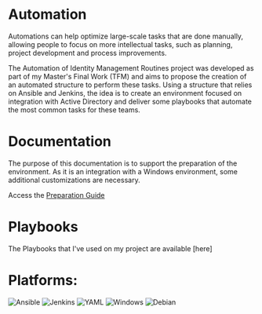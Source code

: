 # Automation

Automations can help optimize large-scale tasks that are done manually, allowing people to focus on more intellectual tasks, such as planning, project development and process improvements.

The Automation of Identity Management Routines project was developed as part of my Master's Final Work (TFM) and aims to propose the creation of an automated structure to perform these tasks.
Using a structure that relies on Ansible and Jenkins, the idea is to create an environment focused on integration with Active Directory and deliver some playbooks that automate the most common tasks for these teams.

# Documentation

The purpose of this documentation is to support the preparation of the environment. As it is an integration with a Windows environment, some additional customizations are necessary.

Access the [Preparation Guide](https://github.com/divinavitorino/security-automation/blob/main/preparation-guide.md)

# Playbooks 

The Playbooks that I've used on my project are available [here]
# Platforms:
![Ansible](https://img.shields.io/badge/ansible-%231A1918.svg?style=for-the-badge&logo=ansible&logoColor=white)
![Jenkins](https://img.shields.io/badge/jenkins-%232C5263.svg?style=for-the-badge&logo=jenkins&logoColor=white)
![YAML](https://img.shields.io/badge/yaml-%23ffffff.svg?style=for-the-badge&logo=yaml&logoColor=151515)
![Windows](https://img.shields.io/badge/Windows-0078D6?style=for-the-badge&logo=windows&logoColor=white)
![Debian](https://img.shields.io/badge/Debian-D70A53?style=for-the-badge&logo=debian&logoColor=white)
